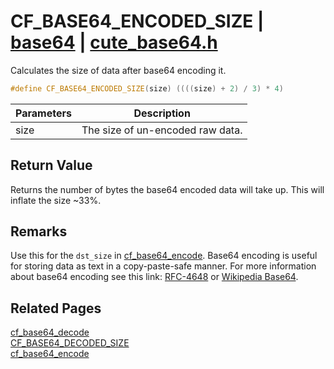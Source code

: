 # CF_BASE64_ENCODED_SIZE | [base64](https://github.com/RandyGaul/cute_framework/blob/master/docs/base64_readme.md) | [cute_base64.h](https://github.com/RandyGaul/cute_framework/blob/master/include/cute_base64.h)

Calculates the size of data after base64 encoding it.

```cpp
#define CF_BASE64_ENCODED_SIZE(size) ((((size) + 2) / 3) * 4)
```

Parameters | Description
--- | ---
size | The size of un-encoded raw data.

## Return Value

Returns the number of bytes the base64 encoded data will take up. This will inflate the size ~33%.

## Remarks

Use this for the `dst_size` in [cf_base64_encode](https://github.com/RandyGaul/cute_framework/blob/master/docs/base64/cf_base64_encode.md).
Base64 encoding is useful for storing data as text in a copy-paste-safe manner. For more information about
base64 encoding see this link: [RFC-4648](https://tools.ietf.org/html/rfc4648) or [Wikipedia Base64](https://en.wikipedia.org/wiki/Base64).

## Related Pages

[cf_base64_decode](https://github.com/RandyGaul/cute_framework/blob/master/docs/base64/cf_base64_decode.md)  
[CF_BASE64_DECODED_SIZE](https://github.com/RandyGaul/cute_framework/blob/master/docs/base64/cf_base64_decoded_size.md)  
[cf_base64_encode](https://github.com/RandyGaul/cute_framework/blob/master/docs/base64/cf_base64_encode.md)  
